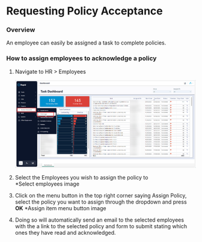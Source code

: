 # Requesting Policy Acceptance

### Overview

An employee can easily be assigned a task to complete policies.

### How to assign employees to acknowledge a policy

1. Navigate to HR &gt; Employees  

    ![Navigate to Employees](<../3-Assigning-via-onboarding/Step 1.png>)
    
2. Select the Employees you wish to assign the policy to  
    *Select employees image
3. Click on the menu button in the top right corner saying Assign Policy, select the policy you want to assign through the dropdown and press **OK** 
    *Assign item menu button image
4. Doing so will automatically send an email to the selected employees with the a link to the selected policy and form to submit stating which ones they have read and acknowledged.